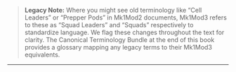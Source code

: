 > **Legacy Note:** Where you might see old terminology like “Cell Leaders” or “Prepper Pods” in Mk1Mod2 documents, Mk1Mod3 refers to these as “Squad Leaders” and “Squads” respectively to standardize language. We flag these changes throughout the text for clarity. The Canonical Terminology Bundle at the end of this book provides a glossary mapping any legacy terms to their Mk1Mod3 equivalents.  
---